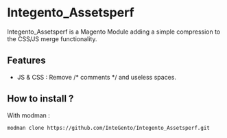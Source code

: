 # Integento_Assetsperf

Integento_Assetsperf is a Magento Module adding a simple compression to the CSS/JS merge functionality.

## Features

* JS & CSS : Remove /* comments */ and useless spaces.


## How to install ?

With modman :

```
modman clone https://github.com/InteGento/Integento_Assetsperf.git
```
